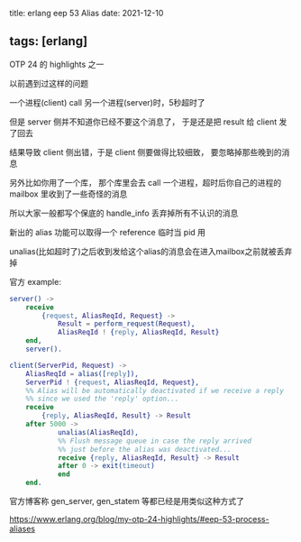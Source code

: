 title: erlang eep 53 Alias
date: 2021-12-10

tags: [erlang]
---

OTP 24 的 highlights 之一

<!--more-->

以前遇到过这样的问题

一个进程(client) call 另一个进程(server)时，5秒超时了

但是 server 侧并不知道你已经不要这个消息了， 于是还是把 result 给 client 发了回去

结果导致 client 侧出错，于是 client 侧要做得比较细致， 要忽略掉那些晚到的消息

另外比如你用了一个库， 那个库里会去 call 一个进程，超时后你自己的进程的 mailbox 里收到了一些奇怪的消息

所以大家一般都写个保底的 handle_info 丢弃掉所有不认识的消息



新出的 alias 功能可以取得一个 reference 临时当 pid 用

unalias(比如超时了)之后收到发给这个alias的消息会在进入mailbox之前就被丢弃掉

官方 example:

```erlang
server() ->
    receive
        {request, AliasReqId, Request} ->
            Result = perform_request(Request),
            AliasReqId ! {reply, AliasReqId, Result}
    end,
    server().

client(ServerPid, Request) ->
    AliasReqId = alias([reply]),
    ServerPid ! {request, AliasReqId, Request},
    %% Alias will be automatically deactivated if we receive a reply
    %% since we used the 'reply' option...
    receive
        {reply, AliasReqId, Result} -> Result
    after 5000 ->
            unalias(AliasReqId),
            %% Flush message queue in case the reply arrived
            %% just before the alias was deactivated...
            receive {reply, AliasReqId, Result} -> Result
            after 0 -> exit(timeout)
            end
    end.
```

官方博客称 gen_server, gen_statem 等都已经是用类似这种方式了

https://www.erlang.org/blog/my-otp-24-highlights/#eep-53-process-aliases



